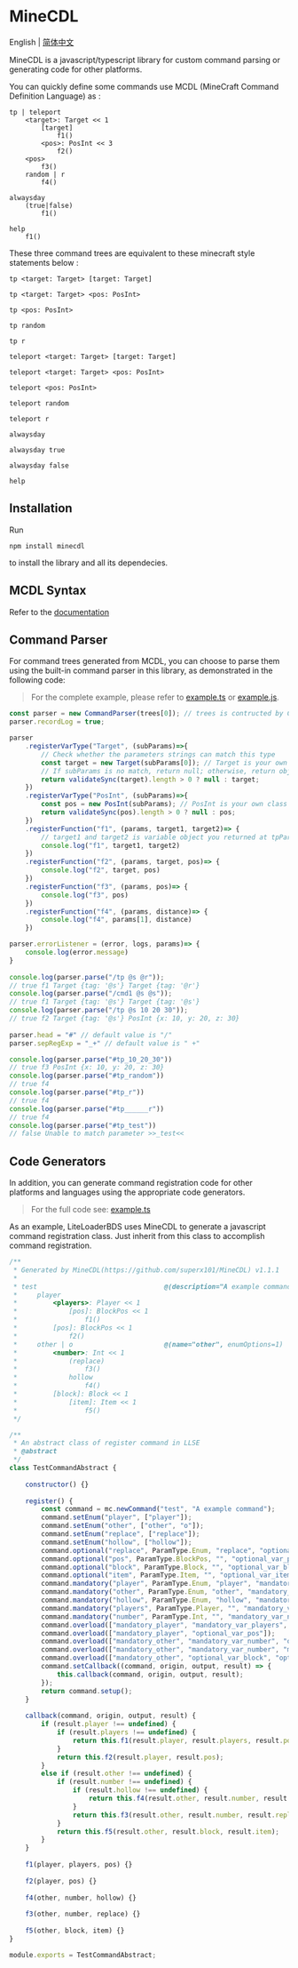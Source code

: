 # MineCDL

English | [简体中文](./README-CN.md)

MineCDL is a javascript/typescript library for custom command parsing or generating code for other platforms.

You can quickly define some commands use MCDL (MineCraft Command Definition Language) as :

```mcdl
tp | teleport
    <target>: Target << 1
        [target]
            f1()
        <pos>: PosInt << 3
            f2()
    <pos>
        f3()
    random | r
        f4()

alwaysday
    (true|false)
        f1()

help
    f1()
```

These three command trees are equivalent to these minecraft style statements below :

`tp <target: Target> [target: Target]`

`tp <target: Target> <pos: PosInt>`

`tp <pos: PosInt>`

`tp random`

`tp r`

`teleport <target: Target> [target: Target]`

`teleport <target: Target> <pos: PosInt>`

`teleport <pos: PosInt>`

`teleport random`

`teleport r`

`alwaysday`

`alwaysday true`

`alwaysday false`

`help`

## Installation

Run 

```shell
npm install minecdl
``` 

to install the library and all its dependecies.

## MCDL Syntax
Refer to the [documentation](https://superx101.github.io/MineCDL/)

## Command Parser

For command trees generated from MCDL, you can choose to parse them using the built-in command parser in this library, as demonstrated in the following code:

> For the complete example, please refer to [example.ts](https://github.com/superx101/MineCDL/blob/main/example/parser/example.ts) or [example.js](https://github.com/superx101/MineCDL/blob/main/example/parser/example.js).

```typescript
const parser = new CommandParser(trees[0]); // trees is contructed by CommandTreeBuilder
parser.recordLog = true;

parser
    .registerVarType("Target", (subParams)=>{
        // Check whether the parameters strings can match this type
        const target = new Target(subParams[0]); // Target is your own class you defined
        // If subParams is no match, return null; otherwise, return object
        return validateSync(target).length > 0 ? null : target;
    })
    .registerVarType("PosInt", (subParams)=>{
        const pos = new PosInt(subParams); // PosInt is your own class you defined
        return validateSync(pos).length > 0 ? null : pos;
    })
    .registerFunction("f1", (params, target1, target2)=> {
        // target1 and target2 is variable object you returned at tpParser.registerVarType
        console.log("f1", target1, target2)
    })
    .registerFunction("f2", (params, target, pos)=> {
        console.log("f2", target, pos)
    })
    .registerFunction("f3", (params, pos)=> {
        console.log("f3", pos)
    })
    .registerFunction("f4", (params, distance)=> {
        console.log("f4", params[1], distance)
    })

parser.errorListener = (error, logs, params)=> {
    console.log(error.message)
}
    
console.log(parser.parse("/tp @s @r"));         
// true f1 Target {tag: '@s'} Target {tag: '@r'}
console.log(parser.parse("/cmd1 @s @s"));       
// true f1 Target {tag: '@s'} Target {tag: '@s'}
console.log(parser.parse("/tp @s 10 20 30"));   
// true f2 Target {tag: '@s'} PosInt {x: 10, y: 20, z: 30}
    
parser.head = "#" // default value is "/"
parser.sepRegExp = "_+" // default value is " +"

console.log(parser.parse("#tp_10_20_30"))       
// true f3 PosInt {x: 10, y: 20, z: 30}
console.log(parser.parse("#tp_random"))         
// true f4
console.log(parser.parse("#tp_r"))              
// true f4
console.log(parser.parse("#tp______r"))         
// true f4
console.log(parser.parse("#tp_test"))           
// false Unable to match parameter >>_test<<
```

## Code Generators

In addition, you can generate command registration code for other platforms and languages using the appropriate code generators.

> For the full code see: [example.ts](https://github.com/superx101/MineCDL/blob/main/example/generator_llbds/example.ts)

As an example, LiteLoaderBDS uses MineCDL to generate a javascript command registration class.
Just inherit from this class to accomplish command registration.

```js
/**
 * Generated by MineCDL(https://github.com/superx101/MineCDL) v1.1.1
 * 
 * test                                @(description="A example command")
 *     player
 *         <players>: Player << 1
 *             [pos]: BlockPos << 1
 *                 f1()
 *         [pos]: BlockPos << 1
 *             f2()
 *     other | o                       @(name="other", enumOptions=1)
 *         <number>: Int << 1
 *             (replace)
 *                 f3()
 *             hollow
 *                 f4()
 *         [block]: Block << 1
 *             [item]: Item << 1
 *                 f5()
 */

/**
 * An abstract class of register command in LLSE
 * @abstract
 */
class TestCommandAbstract {
    
    constructor() {}
    
    register() {
        const command = mc.newCommand("test", "A example command");
        command.setEnum("player", ["player"]);
        command.setEnum("other", ["other", "o"]);
        command.setEnum("replace", ["replace"]);
        command.setEnum("hollow", ["hollow"]);
        command.optional("replace", ParamType.Enum, "replace", "optional_replace");
        command.optional("pos", ParamType.BlockPos, "", "optional_var_pos");
        command.optional("block", ParamType.Block, "", "optional_var_block");
        command.optional("item", ParamType.Item, "", "optional_var_item");
        command.mandatory("player", ParamType.Enum, "player", "mandatory_player");
        command.mandatory("other", ParamType.Enum, "other", "mandatory_other_o", 1);
        command.mandatory("hollow", ParamType.Enum, "hollow", "mandatory_hollow");
        command.mandatory("players", ParamType.Player, "", "mandatory_var_players");
        command.mandatory("number", ParamType.Int, "", "mandatory_var_number");
        command.overload(["mandatory_player", "mandatory_var_players", "optional_var_pos"]);
        command.overload(["mandatory_player", "optional_var_pos"]);
        command.overload(["mandatory_other", "mandatory_var_number", "optional_replace"]);
        command.overload(["mandatory_other", "mandatory_var_number", "mandatory_hollow"]);
        command.overload(["mandatory_other", "optional_var_block", "optional_var_item"]);
        command.setCallback((command, origin, output, result) => {
            this.callback(command, origin, output, result);
        });
        return command.setup();
    }
    
    callback(command, origin, output, result) {
        if (result.player !== undefined) {
            if (result.players !== undefined) {
                return this.f1(result.player, result.players, result.pos);
            }
            return this.f2(result.player, result.pos);
        }
        else if (result.other !== undefined) {
            if (result.number !== undefined) {
                if (result.hollow !== undefined) {
                    return this.f4(result.other, result.number, result.hollow);
                }
                return this.f3(result.other, result.number, result.replace);
            }
            return this.f5(result.other, result.block, result.item);
        }
    }
    
    f1(player, players, pos) {}
    
    f2(player, pos) {}
    
    f4(other, number, hollow) {}
    
    f3(other, number, replace) {}
    
    f5(other, block, item) {}
}

module.exports = TestCommandAbstract;
```